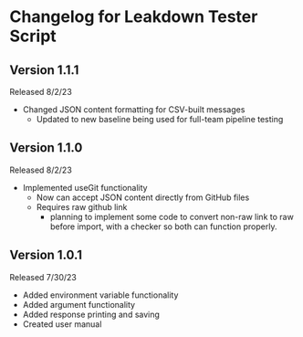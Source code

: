 # Changelog for Leakdown Tester Script
## Version 1.1.1
Released 8/2/23
- Changed JSON content formatting for CSV-built messages
	+ Updated to new baseline being used for full-team pipeline testing

## Version 1.1.0
Released 8/2/23
- Implemented useGit functionality 
	+ Now can accept JSON content directly from GitHub files
	+ Requires raw github link
		* planning to implement some code to convert non-raw link to raw before import, with a checker so both can function properly.

## Version 1.0.1
Released 7/30/23
- Added environment variable functionality
- Added argument functionality
- Added response printing and saving
- Created user manual
